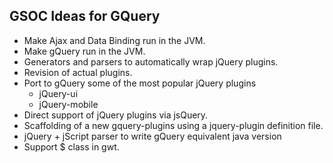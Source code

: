## GSOC Ideas for GQuery

  * Make Ajax and Data Binding run in the JVM.
  * Make gQuery run in the JVM.
  * Generators and parsers to automatically wrap jQuery plugins.
  * Revision of actual plugins.
  * Port to gQuery some of the most popular jQuery plugins
    * jQuery-ui
    * jQuery-mobile
  * Direct support of jQuery plugins via jsQuery.
  * Scaffolding of a new gquery-plugins using a jquery-plugin definition file.
  * jQuery + jScript  parser to write gQuery equivalent java version
  * Support $ class in gwt.
